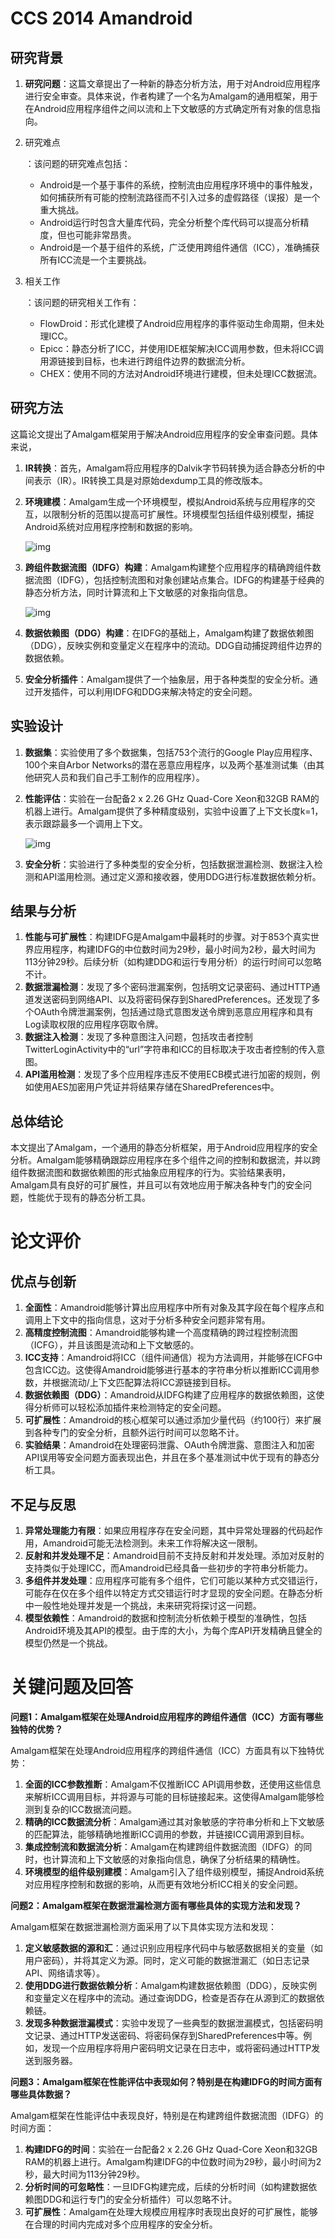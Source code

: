# CCS 2014 Amandroid

## 研究背景

1. **研究问题**：这篇文章提出了一种新的静态分析方法，用于对Android应用程序进行安全审查。具体来说，作者构建了一个名为Amalgam的通用框架，用于在Android应用程序组件之间以流和上下文敏感的方式确定所有对象的信息指向。

2. 研究难点

   ：该问题的研究难点包括：

   - Android是一个基于事件的系统，控制流由应用程序环境中的事件触发，如何捕获所有可能的控制流路径而不引入过多的虚假路径（误报）是一个重大挑战。
   - Android运行时包含大量库代码，完全分析整个库代码可以提高分析精度，但也可能非常昂贵。
   - Android是一个基于组件的系统，广泛使用跨组件通信（ICC），准确捕获所有ICC流是一个主要挑战。

3. 相关工作

   ：该问题的研究相关工作有：

   - FlowDroid：形式化建模了Android应用程序的事件驱动生命周期，但未处理ICC。
   - Epicc：静态分析了ICC，并使用IDE框架解决ICC调用参数，但未将ICC调用源链接到目标，也未进行跨组件边界的数据流分析。
   - CHEX：使用不同的方法对Android环境进行建模，但未处理ICC数据流。

## 研究方法

这篇论文提出了Amalgam框架用于解决Android应用程序的安全审查问题。具体来说，

1. **IR转换**：首先，Amalgam将应用程序的Dalvik字节码转换为适合静态分析的中间表示（IR）。IR转换工具是对原始dexdump工具的修改版本。

2. **环境建模**：Amalgam生成一个环境模型，模拟Android系统与应用程序的交互，以限制分析的范围以提高可扩展性。环境模型包括组件级别模型，捕捉Android系统对应用程序控制和数据的影响。

   ![img](CCS2014_Amandroid.assets/27d39e76f10847fd2b15c17d0ea63976-image.png)

   

3. **跨组件数据流图（IDFG）构建**：Amalgam构建整个应用程序的精确跨组件数据流图（IDFG），包括控制流图和对象创建站点集合。IDFG的构建基于经典的静态分析方法，同时计算流和上下文敏感的对象指向信息。

   ![img](CCS2014_Amandroid.assets/7923bb27b61db5b158b9f3395ff3e6b1-image.png)

   

4. **数据依赖图（DDG）构建**：在IDFG的基础上，Amalgam构建了数据依赖图（DDG），反映实例和变量定义在程序中的流动。DDG自动捕捉跨组件边界的数据依赖。

5. **安全分析插件**：Amalgam提供了一个抽象层，用于各种类型的安全分析。通过开发插件，可以利用IDFG和DDG来解决特定的安全问题。

## 实验设计

1. **数据集**：实验使用了多个数据集，包括753个流行的Google Play应用程序、100个来自Arbor Networks的潜在恶意应用程序，以及两个基准测试集（由其他研究人员和我们自己手工制作的应用程序）。

2. **性能评估**：实验在一台配备2 x 2.26 GHz Quad-Core Xeon和32GB RAM的机器上进行。Amalgam提供了多种精度级别，实验中设置了上下文长度k=1，表示跟踪最多一个调用上下文。

   ![img](CCS2014_Amandroid.assets/d439f8eea2f967669d8bdc7e5d8d4a7d-image.png)

   

3. **安全分析**：实验进行了多种类型的安全分析，包括数据泄漏检测、数据注入检测和API滥用检测。通过定义源和接收器，使用DDG进行标准数据依赖分析。

## 结果与分析

1. **性能与可扩展性**：构建IDFG是Amalgam中最耗时的步骤。对于853个真实世界应用程序，构建IDFG的中位数时间为29秒，最小时间为2秒，最大时间为113分钟29秒。后续分析（如构建DDG和运行专用分析）的运行时间可以忽略不计。
2. **数据泄漏检测**：发现了多个密码泄漏案例，包括明文记录密码、通过HTTP通道发送密码到网络API、以及将密码保存到SharedPreferences。还发现了多个OAuth令牌泄漏案例，包括通过隐式意图发送令牌到恶意应用程序和具有Log读取权限的应用程序窃取令牌。
3. **数据注入检测**：发现了多种意图注入问题，包括攻击者控制TwitterLoginActivity中的“url”字符串和ICC的目标取决于攻击者控制的传入意图。
4. **API滥用检测**：发现了多个应用程序违反不使用ECB模式进行加密的规则，例如使用AES加密用户凭证并将结果存储在SharedPreferences中。

## 总体结论

本文提出了Amalgam，一个通用的静态分析框架，用于Android应用程序的安全分析。Amalgam能够精确跟踪应用程序在多个组件之间的控制和数据流，并以跨组件数据流图和数据依赖图的形式抽象应用程序的行为。实验结果表明，Amalgam具有良好的可扩展性，并且可以有效地应用于解决各种专门的安全问题，性能优于现有的静态分析工具。

# 论文评价

## 优点与创新

1. **全面性**：Amandroid能够计算出应用程序中所有对象及其字段在每个程序点和调用上下文中的指向信息，这对于分析多种安全问题非常有用。
2. **高精度控制流图**：Amandroid能够构建一个高度精确的跨过程控制流图（ICFG），并且该图是流动和上下文敏感的。
3. **ICC支持**：Amandroid将ICC（组件间通信）视为方法调用，并能够在ICFG中包含ICC边。这使得Amandroid能够进行基本的字符串分析以推断ICC调用参数，并根据流动/上下文匹配算法将ICC源链接到目标。
4. **数据依赖图（DDG）**：Amandroid从IDFG构建了应用程序的数据依赖图，这使得分析师可以轻松添加插件来检测特定的安全问题。
5. **可扩展性**：Amandroid的核心框架可以通过添加少量代码（约100行）来扩展到各种专门的安全分析，且额外运行时间可以忽略不计。
6. **实验结果**：Amandroid在处理密码泄露、OAuth令牌泄露、意图注入和加密API误用等安全问题方面表现出色，并且在多个基准测试中优于现有的静态分析工具。

## 不足与反思

1. **异常处理能力有限**：如果应用程序存在安全问题，其中异常处理器的代码起作用，Amandroid可能无法检测到。未来工作将解决这一限制。
2. **反射和并发处理不足**：Amandroid目前不支持反射和并发处理。添加对反射的支持类似于处理ICC，而Amandroid已经具备一些初步的字符串分析能力。
3. **多组件并发处理**：应用程序可能有多个组件，它们可能以某种方式交错运行，可能存在仅在多个组件以特定方式交错运行时才显现的安全问题。在静态分析中一般性地处理并发是一个挑战，未来研究将探讨这一问题。
4. **模型依赖性**：Amandroid的数据和控制流分析依赖于模型的准确性，包括Android环境及其API的模型。由于库的大小，为每个库API开发精确且健全的模型仍然是一个挑战。

# 关键问题及回答

**问题1：Amalgam框架在处理Android应用程序的跨组件通信（ICC）方面有哪些独特的优势？**

Amalgam框架在处理Android应用程序的跨组件通信（ICC）方面具有以下独特优势：

1. **全面的ICC参数推断**：Amalgam不仅推断ICC API调用参数，还使用这些信息来解析ICC调用目标，并将源与可能的目标链接起来。这使得Amalgam能够检测到复杂的ICC数据流问题。
2. **精确的ICC数据流分析**：Amalgam通过其对象敏感的字符串分析和上下文敏感的匹配算法，能够精确地推断ICC调用的参数，并链接ICC调用源到目标。
3. **集成控制流和数据流分析**：Amalgam在构建跨组件数据流图（IDFG）的同时，也计算流和上下文敏感的对象指向信息，确保了分析结果的精确性。
4. **环境模型的组件级别建模**：Amalgam引入了组件级别模型，捕捉Android系统对应用程序控制和数据的影响，从而更有效地分析ICC相关的安全问题。

**问题2：Amalgam框架在数据泄漏检测方面有哪些具体的实现方法和发现？**

Amalgam框架在数据泄漏检测方面采用了以下具体实现方法和发现：

1. **定义敏感数据的源和汇**：通过识别应用程序代码中与敏感数据相关的变量（如用户密码），并将其定义为源。同时，定义可能的数据泄漏汇（如日志记录API、网络请求等）。
2. **使用DDG进行数据依赖分析**：Amalgam构建数据依赖图（DDG），反映实例和变量定义在程序中的流动。通过查询DDG，检查是否存在从源到汇的数据依赖链。
3. **发现多种数据泄漏模式**：实验中发现了一些典型的数据泄漏模式，包括密码明文记录、通过HTTP发送密码、将密码保存到SharedPreferences中等。例如，发现一个应用程序将用户密码明文记录在日志中，或将密码通过HTTP发送到服务器。

**问题3：Amalgam框架在性能评估中表现如何？特别是在构建IDFG的时间方面有哪些具体数据？**

Amalgam框架在性能评估中表现良好，特别是在构建跨组件数据流图（IDFG）的时间方面：

1. **构建IDFG的时间**：实验在一台配备2 x 2.26 GHz Quad-Core Xeon和32GB RAM的机器上进行。Amalgam构建IDFG的中位数时间为29秒，最小时间为2秒，最大时间为113分钟29秒。
2. **分析时间的可忽略性**：一旦IDFG构建完成，后续的分析时间（如构建数据依赖图DDG和运行专门的安全分析插件）可以忽略不计。
3. **可扩展性**：Amalgam在处理大规模应用程序时表现出良好的可扩展性，能够在合理的时间内完成对多个应用程序的安全分析。